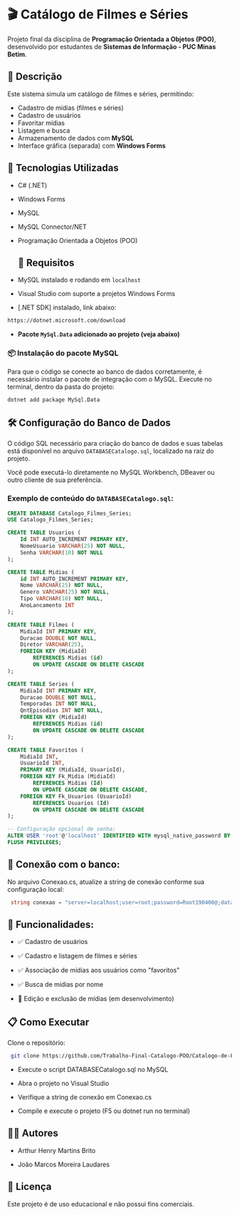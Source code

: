 # 🎬 Catálogo de Filmes e Séries

Projeto final da disciplina de **Programação Orientada a Objetos (POO)**, desenvolvido por estudantes de **Sistemas de Informação - PUC Minas Betim**.

## 📌 Descrição

Este sistema simula um catálogo de filmes e séries, permitindo:

- Cadastro de mídias (filmes e séries)
- Cadastro de usuários
- Favoritar mídias
- Listagem e busca
- Armazenamento de dados com **MySQL**
- Interface gráfica (separada)  com **Windows Forms**

## 🚀 Tecnologias Utilizadas

- C# (.NET)
- Windows Forms
- MySQL
- MySQL Connector/NET
- Programação Orientada a Objetos (POO)

  ## 🧩 Requisitos

- MySQL instalado e rodando em `localhost`
- Visual Studio com suporte a projetos Windows Forms
- [.NET SDK] instalado, link abaixo:
```bash
https://dotnet.microsoft.com/download
```
- **Pacote `MySql.Data` adicionado ao projeto (veja abaixo)**

### 📦 Instalação do pacote MySQL

Para que o código se conecte ao banco de dados corretamente, é necessário instalar o pacote de integração com o MySQL. Execute no terminal, dentro da pasta do projeto:

```bash
dotnet add package MySql.Data
```

## 🛠️ Configuração do Banco de Dados

O código SQL necessário para criação do banco de dados e suas tabelas está disponível no arquivo `DATABASECatalogo.sql`, localizado na raiz do projeto.

Você pode executá-lo diretamente no MySQL Workbench, DBeaver ou outro cliente de sua preferência.

### Exemplo de conteúdo do `DATABASECatalogo.sql`:

```sql
CREATE DATABASE Catalogo_Filmes_Series;
USE Catalogo_Filmes_Series;

CREATE TABLE Usuarios (
    Id INT AUTO_INCREMENT PRIMARY KEY,
    NomeUsuario VARCHAR(25) NOT NULL,
    Senha VARCHAR(10) NOT NULL
);

CREATE TABLE Midias (
    id INT AUTO_INCREMENT PRIMARY KEY,
    Nome VARCHAR(25) NOT NULL,
    Genero VARCHAR(25) NOT NULL, 
    Tipo VARCHAR(10) NOT NULL,
    AnoLancamento INT
);

CREATE TABLE Filmes (
    MidiaId INT PRIMARY KEY,
    Duracao DOUBLE NOT NULL,
    Diretor VARCHAR(25),
    FOREIGN KEY (MidiaId)
        REFERENCES Midias (id)
        ON UPDATE CASCADE ON DELETE CASCADE
);

CREATE TABLE Series (
    MidiaId INT PRIMARY KEY,
    Duracao DOUBLE NOT NULL,
    Temporadas INT NOT NULL,
    QntEpisodios INT NOT NULL,
    FOREIGN KEY (MidiaId)
        REFERENCES Midias (id)
        ON UPDATE CASCADE ON DELETE CASCADE
);

CREATE TABLE Favoritos (
    MidiaId INT,
    UsuarioId INT,
    PRIMARY KEY (MidiaId, UsuarioId),
    FOREIGN KEY Fk_Midia (MidiaId)
        REFERENCES Midias (Id)
        ON UPDATE CASCADE ON DELETE CASCADE,
    FOREIGN KEY Fk_Usuarios (UsuarioId)
        REFERENCES Usuarios (Id)
        ON UPDATE CASCADE ON DELETE CASCADE
);

-- Configuração opcional de senha:
ALTER USER 'root'@'localhost' IDENTIFIED WITH mysql_native_password BY 'Root190406@';
FLUSH PRIVILEGES;
```
## 🔐 Conexão com o banco:

No arquivo Conexao.cs, atualize a string de conexão conforme sua configuração local:
```csharp
 string conexao = "server=localhost;user=root;password=Root190406@;database=Catalogo_Filmes_Series";
```

## 📸 Funcionalidades:

- ✅ Cadastro de usuários

- ✅ Cadastro e listagem de filmes e séries

- ✅ Associação de mídias aos usuários como "favoritos"

- ✅ Busca de mídias por nome

- 🚧 Edição e exclusão de mídias (em desenvolvimento)

## 📋 Como Executar

Clone o repositório:

```bash 
 git clone https://github.com/Trabalho-Final-Catalogo-POO/Catalogo-de-Filmes-e-Series.git
```

- Execute o script DATABASECatalogo.sql no MySQL

- Abra o projeto no Visual Studio

- Verifique a string de conexão em Conexao.cs

- Compile e execute o projeto (F5 ou dotnet run no terminal)

## 👨‍💻 Autores

- Arthur Henry Martins Brito
  
- João Marcos Moreira Laudares


## 📄 Licença

Este projeto é de uso educacional e não possui fins comerciais.




